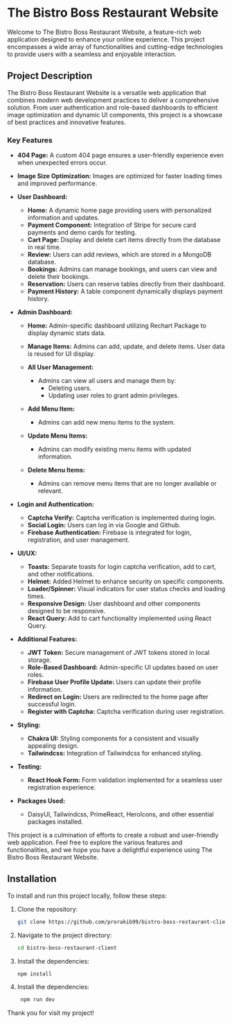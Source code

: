# The Bistro Boss Restaurant Website

Welcome to The Bistro Boss Restaurant Website, a feature-rich web application designed to enhance your online experience. This project encompasses a wide array of functionalities and cutting-edge technologies to provide users with a seamless and enjoyable interaction.

## Project Description

The Bistro Boss Restaurant Website is a versatile web application that combines modern web development practices to deliver a comprehensive solution. From user authentication and role-based dashboards to efficient image optimization and dynamic UI components, this project is a showcase of best practices and innovative features.

### Key Features

- **404 Page:** A custom 404 page ensures a user-friendly experience even when unexpected errors occur.

- **Image Size Optimization:** Images are optimized for faster loading times and improved performance.

- **User Dashboard:**
  - **Home:** A dynamic home page providing users with personalized information and updates.
  - **Payment Component:** Integration of Stripe for secure card payments and demo cards for testing.
  - **Cart Page:** Display and delete cart items directly from the database in real time.
  - **Review:** Users can add reviews, which are stored in a MongoDB database.
  - **Bookings:** Admins can manage bookings, and users can view and delete their bookings.
  - **Reservation:** Users can reserve tables directly from their dashboard.
  - **Payment History:** A table component dynamically displays payment history.

- **Admin Dashboard:**
  - **Home:** Admin-specific dashboard utilizing Rechart Package to display dynamic stats data.
  - **Manage Items:** Admins can add, update, and delete items. User data is reused for UI display.
  - **All User Management:**
    - Admins can view all users and manage them by:
      - Deleting users.
      - Updating user roles to grant admin privileges.

  - **Add Menu Item:**
    - Admins can add new menu items to the system.

  - **Update Menu Items:**
    - Admins can modify existing menu items with updated information.

  - **Delete Menu Items:**
    - Admins can remove menu items that are no longer available or relevant.



- **Login and Authentication:**
  - **Captcha Verify:** Captcha verification is implemented during login.
  - **Social Login:** Users can log in via Google and Github.
  - **Firebase Authentication:** Firebase is integrated for login, registration, and user management.

- **UI/UX:**
  - **Toasts:** Separate toasts for login captcha verification, add to cart, and other notifications.
  - **Helmet:** Added Helmet to enhance security on specific components.
  - **Loader/Spinner:** Visual indicators for user status checks and loading times.
  - **Responsive Design:** User dashboard and other components designed to be responsive.
  - **React Query:** Add to cart functionality implemented using React Query.

- **Additional Features:**
  - **JWT Token:** Secure management of JWT tokens stored in local storage.
  - **Role-Based Dashboard:** Admin-specific UI updates based on user roles.
  - **Firebase User Profile Update:** Users can update their profile information.
  - **Redirect on Login:** Users are redirected to the home page after successful login.
  - **Register with Captcha:** Captcha verification during user registration.

- **Styling:**
  - **Chakra UI:** Styling components for a consistent and visually appealing design.
  - **Tailwindcss:** Integration of Tailwindcss for enhanced styling.

- **Testing:**
  - **React Hook Form:** Form validation implemented for a seamless user registration experience.

- **Packages Used:**
  - DaisyUI, Tailwindcss, PrimeReact, HeroIcons, and other essential packages installed.

This project is a culmination of efforts to create a robust and user-friendly web application. Feel free to explore the various features and functionalities, and we hope you have a delightful experience using The Bistro Boss Restaurant Website.

## Installation

To install and run this project locally, follow these steps:

1. Clone the repository:

   ```bash
   git clone https://github.com/prorakib99/bistro-boss-restaurant-client.git
   ```
   
2. Navigate to the project directory:

    ```bash
    cd bistro-boss-restaurant-client
    ```
3. Install the dependencies:

    ```bash
    npm install
    ```
5. Install the dependencies:

   ```bash
    npm run dev
    ```
Thank you for visit my project!
